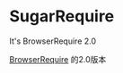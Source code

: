 # SugarRequire
It's BrowserRequire 2.0

[BrowserRequire](https://github.com/kirakiray/BrowserRequire) 的2.0版本
